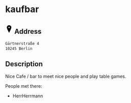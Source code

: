 # kaufbar

![](../../Images/address.png) Address
-------------------------------------

    Gärtnerstraße 4
    10245 Berlin

Description
-----------
Nice Cafe / bar to meet nice people and play table games.

People met there:

  - HerrHerrmann
